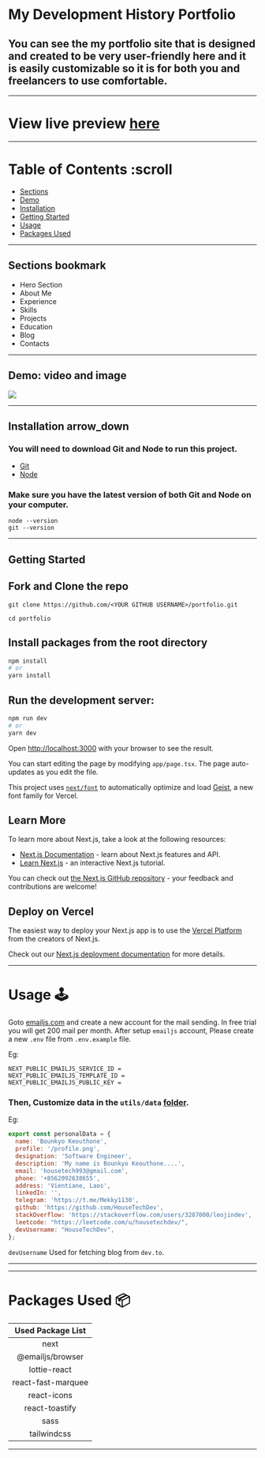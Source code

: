 # My Development History Portfolio
## You can see the my portfolio site that is designed and created to be very user-friendly here and it is easily customizable so it is for both you and freelancers to use comfortable.

---

# View live preview [here]()

---

# Table of Contents :scroll

- [Sections](##sections-bookmark)
- [Demo](#demo-video-and-image)
- [Installation](##installation-arrow_down)
- [Getting Started](#getting-started)
- [Usage](#usage-joystick)
- [Packages Used](#packages-used-package)

---

## Sections bookmark

- Hero Section
- About Me
- Experience
- Skills
- Projects
- Education
- Blog
- Contacts

--- 

## Demo: video and image
![](./public/image/screen.png)

---

## Installation arrow_down

### You will need to download Git and Node to run this project.

- [Git](https://git-scm.com/downloads)
- [Node](https://nodejs.org/en/download/)

### Make sure you have the latest version of both Git and Node on your computer.

```
node --version
git --version
```

---

## Getting Started

## Fork and Clone the repo

```
git clone https://github.com/<YOUR GITHUB USERNAME>/portfolio.git

cd portfolio
```

## Install packages from the root directory

```bash
npm install
# or
yarn install
```

## Run the development server:

```bash
npm run dev
# or
yarn dev
```

Open [http://localhost:3000](http://localhost:3000) with your browser to see the result.

You can start editing the page by modifying `app/page.tsx`. The page auto-updates as you edit the file.

This project uses [`next/font`](https://nextjs.org/docs/app/building-your-application/optimizing/fonts) to automatically optimize and load [Geist](https://vercel.com/font), a new font family for Vercel.

## Learn More

To learn more about Next.js, take a look at the following resources:

- [Next.js Documentation](https://nextjs.org/docs) - learn about Next.js features and API.
- [Learn Next.js](https://nextjs.org/learn) - an interactive Next.js tutorial.

You can check out [the Next.js GitHub repository](https://github.com/vercel/next.js) - your feedback and contributions are welcome!

## Deploy on Vercel

The easiest way to deploy your Next.js app is to use the [Vercel Platform](https://vercel.com/new?utm_medium=default-template&filter=next.js&utm_source=create-next-app&utm_campaign=create-next-app-readme) from the creators of Next.js.

Check out our [Next.js deployment documentation](https://nextjs.org/docs/app/building-your-application/deploying) for more details.

---

# Usage :joystick:

Goto [emailjs.com](https://www.emailjs.com/) and create a new account for the mail sending. In free trial you will get 200 mail per month. After setup `emailjs` account, Please create a new `.env` file from `.env.example` file.

Eg:

```env
NEXT_PUBLIC_EMAILJS_SERVICE_ID =
NEXT_PUBLIC_EMAILJS_TEMPLATE_ID =
NEXT_PUBLIC_EMAILJS_PUBLIC_KEY =
```

### Then, Customize data in the `utils/data` [folder](https://github.com/HouseTechDev/portfolio/tree/main/utils/data).

Eg:

```javascript
export const personalData = {
  name: 'Bounkyo Keouthone',
  profile: '/profile.png',
  designation: 'Software Engineer',
  description: 'My name is Bounkyo Keouthone....',
  email: 'housetech993@gmail.com',
  phone: '+8562092638655',
  address: 'Vientiane, Laos',
  linkedIn: '',
  telegram: 'https://t.me/Mekky1130',
  github: 'https://github.com/HouseTechDev',
  stackOverflow: 'https://stackoverflow.com/users/3287000/leojindev',
  leetcode: "https://leetcode.com/u/housetechdev/",
  devUsername: "HouseTechDev",
};
```

`devUsername` Used for fetching blog from `dev.to`.

---

---

# Packages Used :package:

| Used Package List  |
| :----------------: |
|        next        |
|  @emailjs/browser  |
|    lottie-react    |
| react-fast-marquee |
|    react-icons     |
|   react-toastify   |
|        sass        |
|    tailwindcss     |

---
